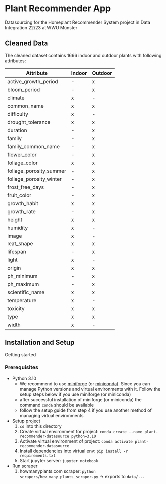 # Plant Recommender App
Datasourcing for the Homeplant Recommender System project in Data Integration 22/23 at WWU Münster

## Cleaned Data

The cleaned dataset contains 1666 indoor and outdoor plants with following attributes:

| Attribute               | Indoor | Outdoor |
|-------------------------|--------|---------|
| active_growth_period    | -      | x       |
| bloom_period            | -      | x       |
| climate                 | x      | -       |
| common_name             | x      | x       |
| difficulty              | x      | -       |
| drought_tolerance       | x      | x       |
| duration                | -      | x       |
| family                  | -      | x       |
| family_common_name      | -      | x       |
| flower_color            | -      | x       |
| foliage_color           | x      | x       |
| foliage_porosity_summer | -      | x       |
| foliage_porosity_winter | -      | x       |
| frost_free_days         | -      | x       |
| fruit_color             | -      | x       |
| growth_habit            | x      | x       |
| growth_rate             | -      | x       |
| height                  | x      | x       |
| humidity                | x      | -       |
| image                   | x      | -       |
| leaf_shape              | x      | x       |
| lifespan                | -      | x       |
| light                   | x      | -       |
| origin                  | x      | x       |
| ph_minimum              | -      | x       |
| ph_maximum              | -      | x       |
| scientific_name         | x      | x       |
| temperature             | x      | -       |
| toxicity                | x      | x       |
| type                    | x      | x       |
| width                   | x      | -       |

## Installation and Setup

Getting started

### Prerequisites

- Python 3.10
    - We recommend to use [miniforge](https://github.com/conda-forge/miniforge#install) (or [miniconda](https://docs.conda.io/en/latest/miniconda.html)). Since you can manage Python versions and virtual environments with it. Follow the setup steps below if you use miniforge (or miniconda)
    - after successful installation of miniforge (or miniconda) the command `conda` should be available
    - follow the setup guide from step 4 if you use another method of managing virtual environments
- Setup project
    1. `cd` into this directory
    1. Create virtual environment for project: `conda create --name plant-recommender-datasource python=3.10`
    1. Activate virtual environment of project: `conda activate plant-recommender-datasource`
    1. Install dependencies into virtual env: `pip install -r requirements.txt`
    1. Start jupyter server: `jupyter notebook`
- Run scraper
    1. howmanyplants.com scraper: `python scrapers/how_many_plants_scraper.py` -> exports to `data/...`
